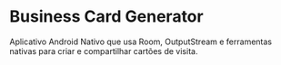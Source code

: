# Business Card Generator
Aplicativo Android Nativo que usa Room, OutputStream e ferramentas nativas para criar e compartilhar cartões de visita. 
